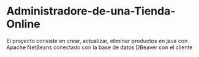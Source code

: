 # Administradore-de-una-Tienda-Online
El proyecto consiste en crear, actualizar, eliminar productos en java con Apache NetBeans conectado con la base de datos DBeaver con el cliente

